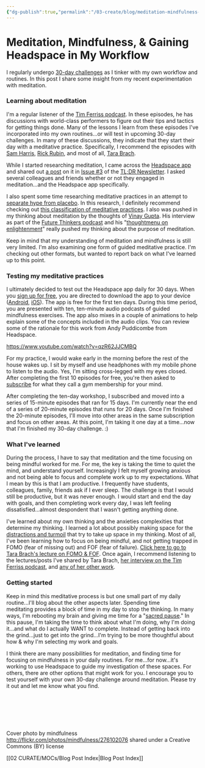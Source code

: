 ```yaml
---
{"dg-publish":true,"permalink":"/03-create/blog/meditation-mindfulness-and-gaining-headspace-in-my-workflow/","title":"Meditation, Mindfulness, & Gaining Headspace in My Workflow","tags":["meditation","mindfulness"]}
---
```


# Meditation, Mindfulness, & Gaining Headspace in My Workflow

I regularly undergo [30-day challenges](http://wiobyrne.com/the-30-day-challenge/) as I tinker with my own workflow and routines. In this post I share some insight from my recent experimentation with meditation.

### Learning about meditation

I'm a regular listener of the [Tim Ferriss podcast](http://fourhourworkweek.com/podcast/). In these episodes, he has discussions with world-class performers to figure out their tips and tactics for getting things done. Many of the lessons I learn from these episodes I've incorporated into my own routines...or will test in upcoming 30-day challenges. In many of these discussions, they indicate that they start their day with a meditative practice. Specifically, I recommend the episodes with [Sam Harris](http://fourhourworkweek.com/2015-07-08/sam-harris-on-daily-routines-the-trolley-scenario-and-5-books-everyone-should-read/), [Rick Rubin](http://fourhourworkweek.com/2015-05-15/rick-rubin/), and most of all, [Tara Brach](http://fourhourworkweek.com/2015-07-31/tara-brach/).

While I started researching meditation, I came across the [Headspace app](https://www.headspace.com/) and shared out [a post](http://www.newyorker.com/magazine/2015-07-06/the-higher-life) on it in [Issue #3](http://us11.campaign-archive1.com/?u=7b5ee323a16720dad25ff96ff&id=7753bbeef7) of the [TL;DR Newsletter](http://wiobyrne.com/tldr/). I asked several colleagues and friends whether or not they engaged in meditation...and the Headspace app specifically.

I also spent some time researching meditative practices in an attempt to [separate hype from placebo](http://blogs.scientificamerican.com/cross-check/meta-meditation-a-skeptic-meditates-on-meditation/). In this research, I definitely recommend checking out [this classification of meditative practices](http://www.cell.com/trends/cognitive-sciences/fulltext/S1364-6613(15)00152-7). I also was pushed in my thinking about meditation by the thoughts of [Vinay Gupta](https://twitter.com/leashless). His interview as part of the [Future Thinkers podcast](http://futurethinkers.org/vinay-gupta-techno-social-systems/) and his "[thoughtmenu on enlightenment](http://vinay.howtolivewiki.com/blog/other/my-thoughtmenu-on-enlightenment-3644)" really pushed my thinking about the purpose of meditation.

Keep in mind that my understanding of meditation and mindfulness is still very limited. I'm also examining one form of guided meditative practice. I'm checking out other formats, but wanted to report back on what I've learned up to this point.

### Testing my meditative practices

I ultimately decided to test out the Headspace app daily for 30 days. When you [sign up for free](https://www.headspace.com/register/free-trial), you are directed to download the app to your device ([Android](https://play.google.com/store/apps/details?id=com.getsomeheadspace.android&hl=en), [iOS](https://itunes.apple.com/us/app/headspace-meditation-techniques/id493145008?mt=8)). The app is free for the first ten days. During this time period, you are presented with ten, ten-minute audio podcasts of guided mindfulness exercises. The app also mixes in a couple of animations to help explain some of the concepts included in the audio clips. You can review some of the rationale for this work from Andy Puddicombe from Headspace.

https://www.youtube.com/watch?v=qzR62JJCMBQ

For my practice, I would wake early in the morning before the rest of the house wakes up. I sit by myself and use headphones with my mobile phone to listen to the audio. Yes, I'm sitting cross-legged with my eyes closed. After completing the first 10 episodes for free, you're then asked to [subscribe](https://www.headspace.com/buy) for what they call a gym membership for your mind.

After completing the ten-day workshop, I subscribed and moved into a series of 15-minute episodes that ran for 15 days. I'm currently near the end of a series of 20-minute episodes that runs for 20 days. Once I'm finished the 20-minute episodes, I'll move into other areas in the same subscription and focus on other areas. At this point, I'm taking it one day at a time...now that I'm finished my 30-day challenge. :)

### What I've learned

During the process, I have to say that meditation and the time focusing on being mindful worked for me. For me, the key is taking the time to quiet the mind, and understand yourself. Increasingly I felt myself growing anxious and not being able to focus and complete work up to my expectations. What I mean by this is that I am productive. I frequently have students, colleagues, family, friends ask if I ever sleep. The challenge is that I would still be productive, but it was never enough. I would start and end the day with goals, and then completing work every day, I was left feeling dissatisfied...almost despondent that I wasn't getting anything done.

I've learned about my own thinking and the anxieties complexities that determine my thinking. I learned a lot about possibly making space for the [distractions and turmoil](http://blog.tarabrach.com/2012/06/inviting-mara-to-tea.html) that try to take up space in my thinking. Most of all, I've been learning how to focus on being mindful, and not getting trapped in FOMO (fear of missing out) and FOF (fear of failure). [Click here to go to Tara Brach's lecture on FOMO & FOF](http://hwcdn.libsyn.com/p/e/3/5/e35f7ae5e337c708/2015-08-19-Transforming-Two-Fears-FOF-and-FOMO-TaraBrach.mp3?c_id=9657272&expiration=1442860477&hwt=5a3c2bef6ee411c4f6bc78bbf9d60bcb). Once again, I recommend listening to the lectures/posts I've shared by Tara Brach, [her interview on the Tim Ferriss podcast](http://fourhourworkweek.com/2015-07-31/tara-brach/), and [any of her other work](http://www.tarabrach.com/).

### Getting started

Keep in mind this meditative process is but one small part of my daily routine...I'll blog about the other aspects later. Spending time meditating provides a block of time in my day to stop the thinking. In many ways, I'm rebooting my brain and giving me time for a "[sacred pause](http://blog.tarabrach.com/2012/05/sacred-pause.html)." In this pause, I'm taking the time to think about what I'm doing, why I'm doing it...and what do I actually WANT to complete. Instead of getting back into the grind...just to get into the grind...I'm trying to be more thoughtful about how & why I'm selecting my work and goals.

I think there are many possibilities for meditation, and finding time for focusing on mindfulness in your daily routines. For me...for now...it's working to use Headspace to guide my investigation of these spaces. For others, there are other options that might work for you. I encourage you to test yourself with your own 30-day challenge around meditation. Please try it out and let me know what you find.

 

 

 

Cover photo by mindfulness http://flickr.com/photos/mindfulness/276102076 shared under a Creative Commons (BY) license

[[02 CURATE/MOCs/Blog Post Index\|Blog Post Index]]